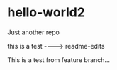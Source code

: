 # hello-world2

Just another repo

this is a test ----> readme-edits

This is a test from feature branch...

